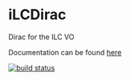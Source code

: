iLCDirac
=============

Dirac for the ILC VO

Documentation can be found [here](http://lcd-data.web.cern.ch/lcd-data/doc/ilcdiracdoc/)

[![build status](https://gitlab.cern.ch/ci/projects/10/status.png?ref=Rel-v25r0)](https://gitlab.cern.ch/ci/projects/10?ref=Rel-v25r0)
